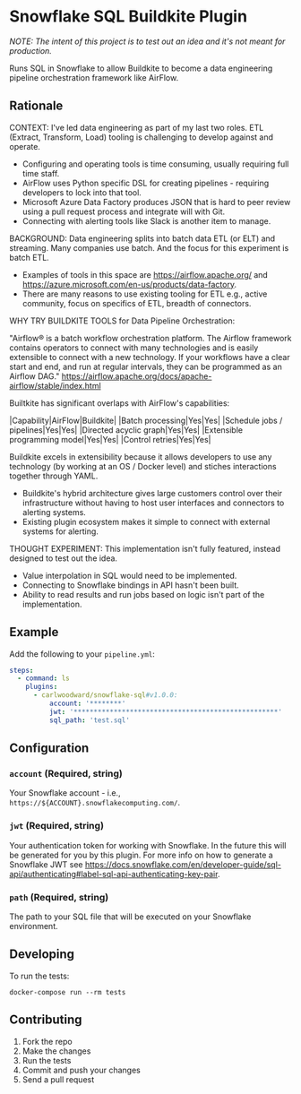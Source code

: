 # Snowflake SQL Buildkite Plugin

*NOTE: The intent of this project is to test out an idea and it's not meant for production.*

Runs SQL in Snowflake to allow Buildkite to become a data engineering pipeline orchestration framework like AirFlow.

## Rationale

CONTEXT: I've led data engineering as part of my last two roles. ETL (Extract, Transform, Load) tooling is challenging to develop against and operate.

- Configuring and operating tools is time consuming, usually requiring full time staff.
- AirFlow uses Python specific DSL for creating pipelines - requiring developers to lock into that tool.
- Microsoft Azure Data Factory produces JSON that is hard to peer review using a pull request process and integrate will with Git.
- Connecting with alerting tools like Slack is another item to manage.

BACKGROUND: Data engineering splits into batch data ETL (or ELT) and streaming. Many companies use batch. And the focus for this experiment is batch ETL.

- Examples of tools in this space are https://airflow.apache.org/ and https://azure.microsoft.com/en-us/products/data-factory.
- There are many reasons to use existing tooling for ETL e.g., active community, focus on specifics of ETL, breadth of connectors.

WHY TRY BUILDKITE TOOLS for Data Pipeline Orchestration:

"Airflow® is a batch workflow orchestration platform. The Airflow framework contains operators to connect with many technologies and is easily extensible to connect with a new technology. If your workflows have a clear start and end, and run at regular intervals, they can be programmed as an Airflow DAG." https://airflow.apache.org/docs/apache-airflow/stable/index.html

Builtkite has significant overlaps with AirFlow's capabilities:

|Capability|AirFlow|Buildkite|
|Batch processing|Yes|Yes|
|Schedule jobs / pipelines|Yes|Yes|
|Directed acyclic graph|Yes|Yes|
|Extensible programming model|Yes|Yes|
|Control retries|Yes|Yes|

Buildkite excels in extensibility because it allows developers to use any technology (by working at an OS / Docker level) and stiches interactions together through YAML.

- Buildkite's hybrid architecture gives large customers control over their infrastructure without having to host user interfaces and connectors to alerting systems.
- Existing plugin ecosystem makes it simple to connect with external systems for alerting.

THOUGHT EXPERIMENT: This implementation isn't fully featured, instead designed to test out the idea.

- Value interpolation in SQL would need to be implemented.
- Connecting to Snowflake bindings in API hasn't been built.
- Ability to read results and run jobs based on logic isn't part of the implementation.

## Example

Add the following to your `pipeline.yml`:

```yml
steps:
  - command: ls
    plugins:
      - carlwoodward/snowflake-sql#v1.0.0:
          account: '********'
          jwt: '***************************************************'
          sql_path: 'test.sql'
```

## Configuration

### `account` (Required, string)

Your Snowflake account - i.e., `https://${ACCOUNT}.snowflakecomputing.com/`.

### `jwt` (Required, string)

Your authentication token for working with Snowflake. In the future this will be generated for you by this plugin. For more info on how to generate a Snowflake JWT see https://docs.snowflake.com/en/developer-guide/sql-api/authenticating#label-sql-api-authenticating-key-pair.

### `path` (Required, string)

The path to your SQL file that will be executed on your Snowflake environment.

## Developing

To run the tests:

```shell
docker-compose run --rm tests
```

## Contributing

1. Fork the repo
2. Make the changes
3. Run the tests
4. Commit and push your changes
5. Send a pull request
